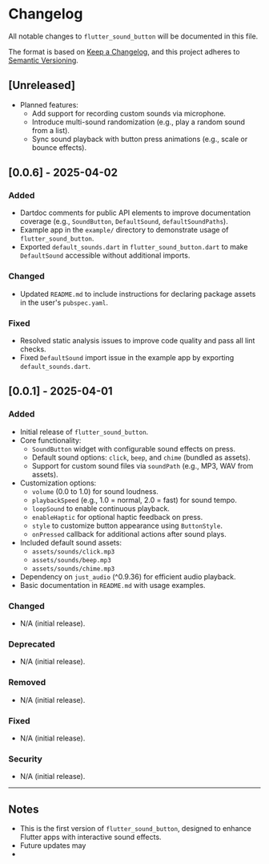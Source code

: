 # Changelog

All notable changes to `flutter_sound_button` will be documented in this file.

The format is based on [Keep a Changelog](https://keepachangelog.com/en/1.0.0/), and this project adheres to [Semantic Versioning](https://semver.org/spec/v2.0.0.html).

## [Unreleased]
- Planned features:
  - Add support for recording custom sounds via microphone.
  - Introduce multi-sound randomization (e.g., play a random sound from a list).
  - Sync sound playback with button press animations (e.g., scale or bounce effects).

## [0.0.6] - 2025-04-02

### Added
- Dartdoc comments for public API elements to improve documentation coverage (e.g., `SoundButton`, `DefaultSound`, `defaultSoundPaths`).
- Example app in the `example/` directory to demonstrate usage of `flutter_sound_button`.
- Exported `default_sounds.dart` in `flutter_sound_button.dart` to make `DefaultSound` accessible without additional imports.

### Changed
- Updated `README.md` to include instructions for declaring package assets in the user's `pubspec.yaml`.

### Fixed
- Resolved static analysis issues to improve code quality and pass all lint checks.
- Fixed `DefaultSound` import issue in the example app by exporting `default_sounds.dart`.

## [0.0.1] - 2025-04-01

### Added
- Initial release of `flutter_sound_button`.
- Core functionality:
  - `SoundButton` widget with configurable sound effects on press.
  - Default sound options: `click`, `beep`, and `chime` (bundled as assets).
  - Support for custom sound files via `soundPath` (e.g., MP3, WAV from assets).
- Customization options:
  - `volume` (0.0 to 1.0) for sound loudness.
  - `playbackSpeed` (e.g., 1.0 = normal, 2.0 = fast) for sound tempo.
  - `loopSound` to enable continuous playback.
  - `enableHaptic` for optional haptic feedback on press.
  - `style` to customize button appearance using `ButtonStyle`.
  - `onPressed` callback for additional actions after sound plays.
- Included default sound assets:
  - `assets/sounds/click.mp3`
  - `assets/sounds/beep.mp3`
  - `assets/sounds/chime.mp3`
- Dependency on `just_audio` (^0.9.36) for efficient audio playback.
- Basic documentation in `README.md` with usage examples.

### Changed
- N/A (initial release).

### Deprecated
- N/A (initial release).

### Removed
- N/A (initial release).

### Fixed
- N/A (initial release).

### Security
- N/A (initial release).

---

## Notes
- This is the first version of `flutter_sound_button`, designed to enhance Flutter apps with interactive sound effects.
- Future updates may
- 